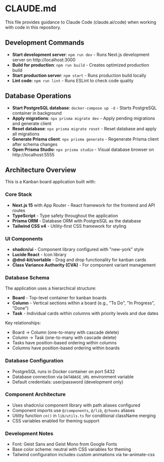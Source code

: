 # CLAUDE.md

This file provides guidance to Claude Code (claude.ai/code) when working with code in this repository.

## Development Commands

- **Start development server**: `npm run dev` - Runs Next.js development server on http://localhost:3000
- **Build for production**: `npm run build` - Creates optimized production build
- **Start production server**: `npm start` - Runs production build locally
- **Lint code**: `npm run lint` - Runs ESLint to check code quality

## Database Operations

- **Start PostgreSQL database**: `docker-compose up -d` - Starts PostgreSQL container in background
- **Apply migrations**: `npx prisma migrate dev` - Apply pending migrations and generate client
- **Reset database**: `npx prisma migrate reset` - Reset database and apply all migrations
- **Generate Prisma client**: `npx prisma generate` - Regenerate Prisma client after schema changes
- **Open Prisma Studio**: `npx prisma studio` - Visual database browser on http://localhost:5555

## Architecture Overview

This is a Kanban board application built with:

### Core Stack
- **Next.js 15** with App Router - React framework for the frontend and API routes
- **TypeScript** - Type safety throughout the application
- **Prisma ORM** - Database ORM with PostgreSQL as the database
- **Tailwind CSS v4** - Utility-first CSS framework for styling

### UI Components
- **shadcn/ui** - Component library configured with "new-york" style
- **Lucide React** - Icon library
- **@dnd-kit/sortable** - Drag and drop functionality for kanban cards
- **Class Variance Authority (CVA)** - For component variant management

### Database Schema
The application uses a hierarchical structure:
- **Board** - Top-level container for kanban boards
- **Column** - Vertical sections within a board (e.g., "To Do", "In Progress", "Done")
- **Task** - Individual cards within columns with priority levels and due dates

Key relationships:
- Board → Column (one-to-many with cascade delete)
- Column → Task (one-to-many with cascade delete)
- Tasks have position-based ordering within columns
- Columns have position-based ordering within boards

### Database Configuration
- PostgreSQL runs in Docker container on port 5432
- Database connection via `DATABASE_URL` environment variable
- Default credentials: user/password (development only)

### Component Architecture
- Uses shadcn/ui component library with path aliases configured
- Component imports use `@/components`, `@/lib`, `@/hooks` aliases
- Utility function `cn()` in `lib/utils.ts` for conditional className merging
- CSS variables enabled for theming support

### Development Notes
- Font: Geist Sans and Geist Mono from Google Fonts
- Base color scheme: neutral with CSS variables for theming
- Tailwind configuration includes custom animations via tw-animate-css